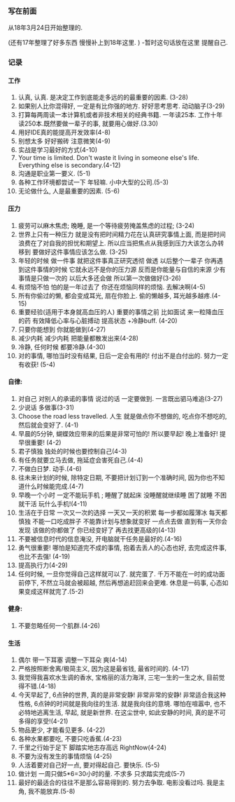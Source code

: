 ### 写在前面

从18年3月24日开始整理的. 

(还有17年整理了好多东西 慢慢补上到18年这里. ) -暂时这句话放在这里 提醒自己. 

### 记录

#### 工作

1. 认真, 认真. 是决定工作到底能走多远的的最重要的因素. (3-28)
2. 如果别人比你混得好, 一定是有比你强的地方. 好好思考思考. 动动脑子(3-29)
3. 打算每两周读一本计算机或者非技术相关的经典书籍. 一年读25本. 工作十年读250本.既然要做一辈子的事, 就要用心做好.(3.30)
4. 用好IDE真的能提高开发效率(4-8)
5. 别想太多 好好搬砖 注意微笑(4-9)
6. 实战是学习最好的方式(4-10)
7. Your time is limited. Don't waste it living in someone else's life. Everything else is secondary.(4-12)
8. 沟通是职业第一要义. (5-1)
9. 各种工作环境都尝试一下 年轻嘛. 小中大型的公司.(5-3)
10. 无论做什么, 人是最重要的因素. (5-6)

#### 压力

1. 疲劳可以麻木焦虑; 晚睡, 是一个等待疲劳掩盖焦虑的过程;  (3-24)
2. 世界上只有一种压力 就是没有把时间精力花在认真研究事情上面, 而是把时间浪费在了对自我的担忧和期望上. 所以应当把焦点从我感到压力大该怎么办转移到 要做好这件事情应该怎么做. (3-25)
3. 年轻的时候 做一件事 就把这件事真正研究透彻 做透 以后整个一辈子 你再遇到这件事情的时候 它就永远不是你的压力源 反而是你能量与自信的来源 少有事情是只做一次的 以后大多还会做 所以第一次做做好(3-26)
4. 有烦恼不怕 怕的是一年过去了 你还在烦恼同样的烦恼. 去解决啊(4-5)
5. 所有你偷过的懒, 都会变成耳光, 扇在你脸上. 偷的懒越多, 耳光越多越疼.(4-15)
6. 重要经验(适用于本身就高血压的人) 重要的事情之前 比如面试 来一粒降血压的药 有效降低心率与心脏搏动 提高状态 +冷静buff. (4-20)
7. 只要你能想到 你就能做到(4-27)
8. 减少内耗 减少内耗 把能量都散发出来(4-28)
9. 冷静, 任何时候 都要冷静.(4-30)
10. 对的事情, 哪怕当时没有结果, 日后一定会有用的! 付出不是白付出的. 努力一定有收获! (5-4)



#### 自律:

1. 对自己 对别人的承诺的事情 说过的话 一定要做到. 一言既出驷马难追(3-27)
2. 少说话 多做事(3-31)
3. Choose the road less travelled. 人生 就是做点你不想做的, 吃点你不想吃的, 然后就会变好了. (4-1)
4. 早晨的5分钟, 蝴蝶效应带来的后果是非常可怕的! 所以要早起! 晚上准备好! 提早很重要! (4-2)
5. 君子慎独 独处的时候也要控制自己(4-3)
6. 有任务就要立马去做, 拖延症会害死自己.(4-4)
7. 不做白日梦. 动手.(4-6)
8. 往未来计划的时候, 除特定日期, 不要把计划订到一个准确时间, 因为你也不知道什么时候能完成.(4-7)
9. 早晚一个小时 一定不能玩手机 ; 睡醒了就起床 没睡醒就继续睡 困了就睡 不困就干活 玩什么手机!(4-11)
10. 生活在于日常 一次又一次的选择 一天又一天的积累 每一步都如履薄冰 每天都慎独 不能一口吃成胖子 不能靠计划与想象就变好 一点点去做 直到有一天你会发现 该做的你都做了 你已经变好了 再去找更高级的(4-13)
11. 不要被信息时代的信息淹没, 开电脑就干任务是最好的.(4-16)
12. 勇气很重要! 哪怕是知道完不成的事情, 抱着去丢人的心态也好, 去完成这件事, 也比不去强! (4-19)
13. 提高执行力(4-29)
14. 任何时候, 一旦你觉得自己这样就可以了. 就完蛋了. 千万不能在一时的成功面前停下, 不然立马就会被超越, 然后再想追赶回来会更难. 休息是一码事, 心态如果变成这样就完了.(5-2)


#### 健身:

1. 不要忽略任何一个肌群.(4-26)

#### 生活

1. 偶尔 带一下耳塞 调整一下耳朵 爽(4-14)
2. 严格按照断舍离/极简主义, 因为这是最省钱, 最省时间的. (4-17)
3. 我觉得我喜欢水生调的香水, 宝格丽的活力海洋, 三宅一生的一生之水, 目前觉得不错.(4-18)
4. 今天早起了, 6点钟的世界, 真的是非常安静! 非常非常的安静! 非常适合我这种性格, 6点钟的时间就是我向往的生活. 就是我向往的意境. 哪怕在喧嚣中, 也不必特地逃离生活, 早起, 就是新世界. 在这尘世中, 如此安静的时间, 真的是不可多得的享受!(4-21)
5. 物品更少, 才能看见更多. (4-22)
6. 各种水果都要吃, 不要只吃香蕉.(4-23)
7. 千里之行始于足下 脚踏实地志存高远 RightNow(4-24)
8. 不要为没有发生的事情烦恼 (4-25)
9. 人活着要对自己好一点, 要对得起自己. 要快乐. (5-5)
10. 做计划 一周只做5*6=30小时的量. 不求多 只求踏实完成(5-7)
11. ​最好的最适合的往往不是那么容易得到的. 努力去争取. 电影没看过吗. 我是主角, 我不能放弃.(5-8)